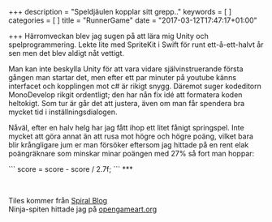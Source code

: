+++
description = "Speldjäulen kopplar sitt grepp.."
keywords = [
]
categories = [
]
title = "RunnerGame"
date = "2017-03-12T17:47:17+01:00"

+++
Härromveckan blev jag sugen på att lära mig Unity och spelprogrammering. Lekte lite med SpriteKit i Swift för runt ett-å-ett-halvt år sen men det blev aldigt nåt vettigt.<br />
<!--more-->
<p>Man kan inte beskylla Unity för att vara vidare självinstruerande första gången man startar det, men efter ett par minuter på youtube känns interfacet och kopplingen mot c# är rikigt snygg. Däremot suger kodeditorn MonoDevelop rikgit ordentligt; den har nån fix idé att formatera koden heltokigt. Som tur är går det att justera, även om man får spendera bra mycket tid i inställningsdialogen.
</p>

<p>Nåväl, efter en halv helg har jag fått ihop ett litet fånigt springspel. Inte mycket att göra annat än att rusa mot högre och högre poäng, vilket bara blir krångligare jum er man försöker eftersom jag hittade på en rent elak poängräknare som minskar minar poängen med 27% så fort man hoppar:
 <p/>
```
score = score - score / 2.7f;
```
***

<link rel="shortcut icon" href="/post/RunnerGame0312/TemplateData/favicon.ico" />
<script src="/post/RunnerGame0312/TemplateData/UnityProgress.js"></script>
</head>
<body class="template">
<div class="template-wrap clear">
  <canvas class="emscripten" id="canvas" oncontextmenu="event.preventDefault()" height="600px" width="960px"></canvas>
  <br>
  <div class="logo"></div>

</div>
<script src="/post/RunnerGame0312/runner.js"></script>
<script src="/post/RunnerGame0312/Release/UnityLoader.js"></script>






<!------>
Tiles kommer från [Spiral Blog](http://blog.spiralgraphics.biz/2011/01/mystery-forest-tile-set.html)<br/>
Ninja-spiten hittade jag på [opengameart.org](http://opengameart.org/content/ninja-run-free-sprites)
